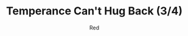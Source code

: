 ---
media: "images/rounds/round_4_2/temperance_cant_hug_back_3.png"
media_type: image
type: art
title: Temperance Can't Hug Back (3/4)
author: [Red]
desc: Temperance laments their inability to hug Rolf Shepherd back.
---